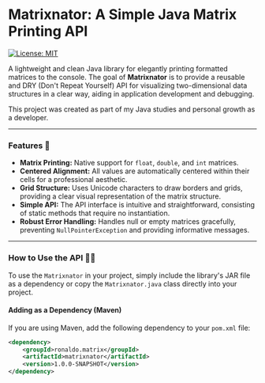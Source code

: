 # Matrixnator: A Simple Java Matrix Printing API

[![License: MIT](https://img.shields.io/badge/License-MIT-yellow.svg)](https://opensource.org/licenses/MIT)

A lightweight and clean Java library for elegantly printing formatted matrices to the console. The goal of **Matrixnator** is to provide a reusable and DRY (Don't Repeat Yourself) API for visualizing two-dimensional data structures in a clear way, aiding in application development and debugging.

This project was created as part of my Java studies and personal growth as a developer.

---

### Features 🚀

-   **Matrix Printing:** Native support for `float`, `double`, and `int` matrices.
-   **Centered Alignment:** All values are automatically centered within their cells for a professional aesthetic.
-   **Grid Structure:** Uses Unicode characters to draw borders and grids, providing a clear visual representation of the matrix structure.
-   **Simple API:** The API interface is intuitive and straightforward, consisting of static methods that require no instantiation.
-   **Robust Error Handling:** Handles null or empty matrices gracefully, preventing `NullPointerException` and providing informative messages.

---

### How to Use the API 🧑‍💻

To use the `Matrixnator` in your project, simply include the library's JAR file as a dependency or copy the `Matrixnator.java` class directly into your project.

#### Adding as a Dependency (Maven)

If you are using Maven, add the following dependency to your `pom.xml` file:

```xml
<dependency>
    <groupId>ronaldo.matrix</groupId>
    <artifactId>matrixnator</artifactId>
    <version>1.0.0-SNAPSHOT</version>
</dependency>
